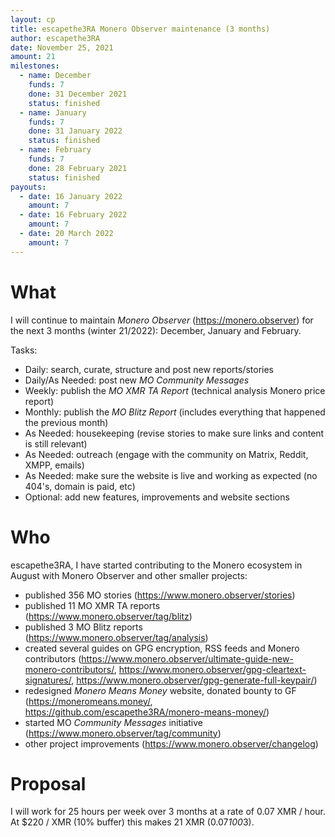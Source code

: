 ```yaml
---
layout: cp
title: escapethe3RA Monero Observer maintenance (3 months)
author: escapethe3RA
date: November 25, 2021
amount: 21
milestones:
  - name: December
    funds: 7
    done: 31 December 2021
    status: finished
  - name: January
    funds: 7
    done: 31 January 2022
    status: finished
  - name: February
    funds: 7
    done: 28 February 2021
    status: finished
payouts:
  - date: 16 January 2022
    amount: 7
  - date: 16 February 2022
    amount: 7
  - date: 20 March 2022
    amount: 7
---
```


# What

I will continue to maintain *Monero Observer* (https://monero.observer) for the next 3 months (winter 21/2022): December, January and February.

Tasks:

- Daily: search, curate, structure and post new reports/stories
- Daily/As Needed: post new *MO Community Messages*
- Weekly: publish the *MO XMR TA Report* (technical analysis Monero price report)
- Monthly: publish the *MO Blitz Report* (includes everything that happened the previous month)
- As Needed: housekeeping (revise stories to make sure links and content is still relevant)
- As Needed: outreach (engage with the community on Matrix, Reddit, XMPP, emails)
- As Needed: make sure the website is live and working as expected (no 404's, domain is paid, etc)
- Optional: add new features, improvements and website sections

# Who

escapethe3RA, I have started contributing to the Monero ecosystem in August with Monero Observer and other smaller projects:

- published 356 MO stories (https://www.monero.observer/stories)
- published 11 MO XMR TA reports (https://www.monero.observer/tag/blitz)
- published 3 MO Blitz reports (https://www.monero.observer/tag/analysis)
- created several guides on GPG encryption, RSS feeds and Monero contributors (https://www.monero.observer/ultimate-guide-new-monero-contributors/, https://www.monero.observer/gpg-cleartext-signatures/, https://www.monero.observer/gpg-generate-full-keypair/)
- redesigned *Monero Means Money* website, donated bounty to GF (https://moneromeans.money/, https://github.com/escapethe3RA/monero-means-money/)
- started MO *Community Messages* initiative (https://www.monero.observer/tag/community)
- other project improvements (https://www.monero.observer/changelog)
 
# Proposal

I will work for 25 hours per week over 3 months at a rate of 0.07 XMR / hour. At $220 / XMR (10% buffer) this makes 21 XMR (0.07*100*3).

